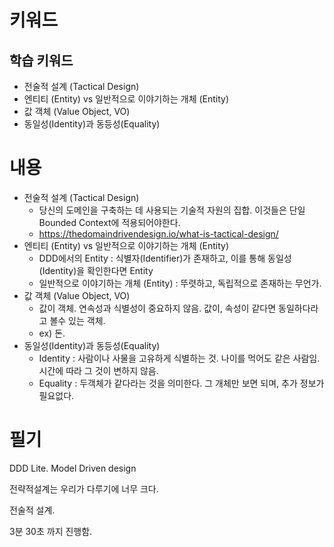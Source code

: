 # 키워드

## 학습 키워드

- 전술적 설계 (Tactical Design)
- 엔티티 (Entity) vs 일반적으로 이야기하는 개체 (Entity)
- 값 객체 (Value Object, VO)
- 동일성(Identity)과 동등성(Equality)

# 내용

- 전술적 설계 (Tactical Design)
  - 당신의 도메인을 구축하는 데 사용되는 기술적 자원의 집합. 이것들은 단일 Bounded Context에 적용되어야한다.
  - https://thedomaindrivendesign.io/what-is-tactical-design/
- 엔티티 (Entity) vs 일반적으로 이야기하는 개체 (Entity)
  - DDD에서의 Entity : 식별자(Identifier)가 존재하고, 이를 통해 동일성(Identity)을 확인한다면 Entity
  - 일반적으로 이야기하는 개체 (Entity) : 뚜렷하고, 독립적으로 존재하는 무언가.
- 값 객체 (Value Object, VO)
  - 값이 객체. 연속성과 식별성이 중요하지 않음. 값이, 속성이 같다면 동일하다라고 볼수 있는 객체.
  - ex) 돈.
- 동일성(Identity)과 동등성(Equality)
  - Identity : 사람이나 사물을 고유하게 식별하는 것. 나이를 먹어도 같은 사람임. 시간에 따라 그 것이 변하지 않음.
  - Equality : 두객체가 같다라는 것을 의미한다. 그 개체만 보면 되며, 추가 정보가 필요없다.

# 필기

DDD Lite. Model Driven design

전략적설계는 우리가 다루기에 너무 크다.

전술적 설계.

3분 30초 까지 진행함.
